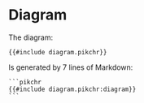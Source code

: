 # Diagram

The diagram:

```pikchr
{{#include diagram.pikchr}}
```

Is generated by 7 lines of Markdown:

~~~
```pikchr
{{#include diagram.pikchr:diagram}}
```
~~~
